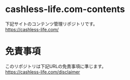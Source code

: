 # cashless-life.com-contents
下記サイトのコンテンツ管理リポジトリです。  
https://cashless-life.com/

# 免責事項
このリポジトリは下記URLの免責事項に準じます。  
https://cashless-life.com/disclaimer